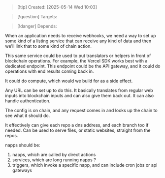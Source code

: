 
>[!tip] Created: [2025-05-14 Wed 10:03]

>[!question] Targets: 

>[!danger] Depends: 

When an application needs to receive webhooks, we need a way to set up some kind of a listing service that can receive any kind of data and then we'll link that to some kind of chain action. 

This same service could be used to put translators or helpers in front of blockchain operations. For example, the Vercel SDK works best with a dedicated endpoint. This endpoint could be the API gateway, and it could do operations with end results coming back in. 

It could do compute, which would we build for as a side effect. 

Any URL can be set up to do this. It basically translates from regular web inputs into blockchain inputs and can also give them back out. It can also handle authentication. 

The config is on chain, and any request comes in and looks up the chain to see what it should do.

It effectively can give each repo a dns address, and each branch too if needed.
Can be used to serve files, or static websites, straight from the repos.

napps should be:
1. napps, which are called by direct actions
2. services, which are long running napps ?
3. triggers, which invoke a specific napp, and can include cron jobs or api gateways